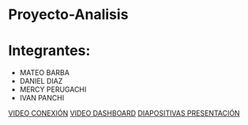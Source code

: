 # Proyecto-Analisis
# Integrantes:
- MATEO BARBA
- DANIEL DIAZ
- MERCY PERUGACHI
- IVAN PANCHI

[VIDEO CONEXIÓN](https://youtu.be/js5qd4xX1SY)
[VIDEO DASHBOARD](https://www.youtube.com/watch?v=ZbrUwGAZRI0)
[DIAPOSITIVAS PRESENTACIÓN](https://www.canva.com/design/DAGvK0kTt6g/al9QJJ-xbHXWLxdmjxAcqg/edit)
